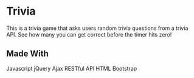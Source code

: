 # Trivia

This is a trivia game that asks users random trivia questions from a trivia API. See how many you can get correct before the timer hits zero!

## Made With

Javascript
jQuery
Ajax
RESTful API
HTML
Bootstrap
